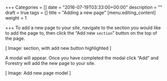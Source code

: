 +++
Categories = []
date = "2016-07-19T03:33:00+00:00"
description = ""
draft = true
tags = []
title = "Adding a new page"
[menu.editing_content]
weight = 1

+++
To add a new page to your site, navigate to the section you would like to add the page to, then click the “Add new `section`” button on the top of the page.

[ Image: section, with add new button highlighted ]

A modal will appear. Once you have completed the modal click “Add” and Forestry will add the new page to your site.

[ Image: Add new page model ]
